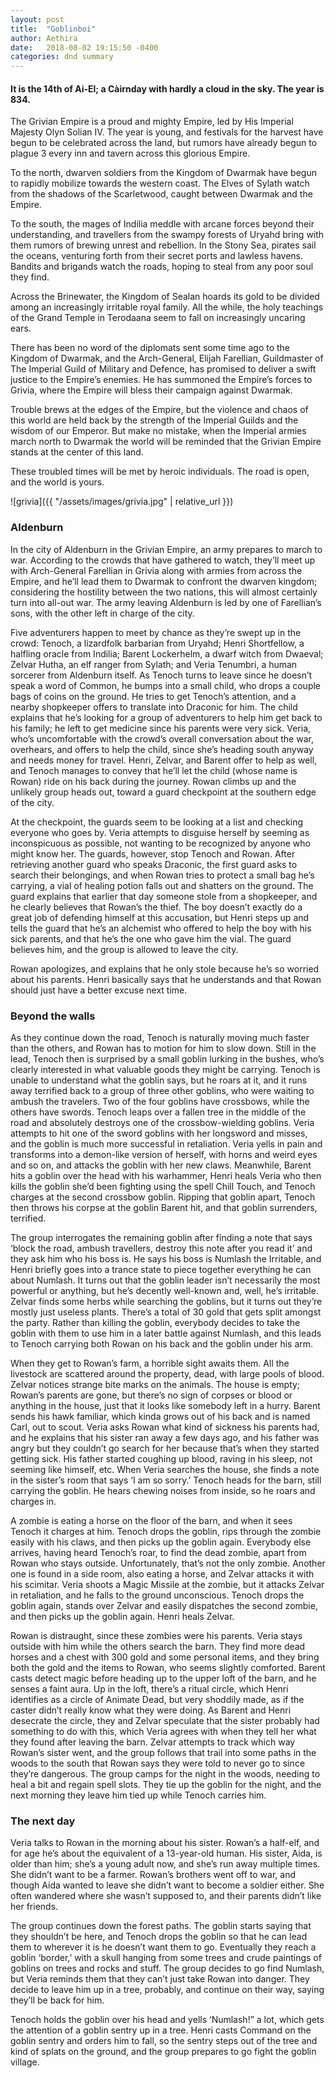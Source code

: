 ```yaml
---
layout: post
title:  "Goblinboi"
author: Aethira
date:   2018-08-02 19:15:50 -0400
categories: dnd summary
---
```


#### It is the 14th of Ai-El; a Càirnday with hardly a cloud in the sky. The year is 834.

The Grivian Empire is a proud and mighty Empire, led by His Imperial Majesty Olyn Solian IV. The year is young, 
and festivals for the harvest have begun to be celebrated across the land,  but rumors have already begun to 
plague 3 every inn and tavern across this glorious Empire.

To the north, dwarven soldiers from the Kingdom of Dwarmak have begun to rapidly mobilize towards the western 
coast. The Elves of Sylath watch from the shadows of the Scarletwood, caught between Dwarmak and the Empire.

To the south, the mages of Indilia meddle with arcane forces beyond their understanding, and travellers from the 
swampy forests of Uryahd bring with them rumors of brewing unrest and rebellion. In the Stony Sea, pirates sail 
the oceans, venturing forth from their secret ports and lawless havens. Bandits and brigands watch the roads, 
hoping to steal from any poor soul they find.

Across the Brinewater, the Kingdom of Sealan hoards its gold to be divided among an increasingly irritable royal 
family. All the while, the holy teachings of the Grand Temple in Terodaana seem to fall on increasingly uncaring 
ears.

There has been no word of the diplomats sent some time ago to the Kingdom of Dwarmak, and the Arch-General, 
Elijah Farellian, Guildmaster of The Imperial Guild of Military and Defence, has promised to deliver a swift 
justice to the Empire’s enemies. He has summoned the Empire’s forces to Grivia, where the Empire will bless 
their campaign against Dwarmak.

Trouble brews at the edges of the Empire, but the violence and chaos of this world are held back by the strength 
of the Imperial Guilds and the wisdom of our Emperor. But make no mistake, when the Imperial armies march north 
to Dwarmak the world will be reminded that the Grivian Empire stands at the center of this land.

These troubled times will be met by heroic individuals. The road is open, and the world is yours.

![grivia]({{ "/assets/images/grivia.jpg" | relative_url }})

### Aldenburn
In the city of Aldenburn in the Grivian Empire, an army prepares to march to war. According to the crowds that have 
gathered to watch, they’ll meet up with Arch-General Farellian in Grivia along with armies from across the Empire, and 
he’ll lead them to Dwarmak to confront the dwarven kingdom; considering the hostility between the two nations, this will 
almost certainly turn into all-out war. The army leaving Aldenburn is led by one of Farellian’s sons, with the other 
left in charge of the city.
 
Five adventurers happen to meet by chance as they’re swept up in the crowd: Tenoch, a lizardfolk barbarian from Uryahd; 
Henri Shortfellow, a halfling oracle from Indilia; Barent Lockerhelm, a dwarf witch from Dwaeval; Zelvar Hutha, an elf 
ranger from Sylath; and Veria Tenumbri, a human sorcerer from Aldenburn itself. As Tenoch turns to leave since he 
doesn’t speak a word of Common, he bumps into a small child, who drops a couple bags of coins on the ground. He tries to 
get Tenoch’s attention, and a nearby shopkeeper offers to translate into Draconic for him. The child explains that he’s 
looking for a group of adventurers to help him get back to his family; he left to get medicine since his parents were 
very sick. Veria, who’s uncomfortable with the crowd’s overall conversation about the war, overhears, and offers to help 
the child, since she’s heading south anyway and needs money for travel. Henri, Zelvar, and Barent offer to help as well, 
and Tenoch manages to convey that he’ll let the child (whose name is Rowan) ride on his back during the journey. Rowan 
climbs up and the unlikely group heads out, toward a guard checkpoint at the southern edge of the city. 

At the checkpoint, the guards seem to be looking at a list and checking everyone who goes by. Veria attempts to disguise 
herself by seeming as inconspicuous as possible, not wanting to be recognized by anyone who might know her. The guards, 
however, stop Tenoch and Rowan. After retrieving another guard who speaks Draconic, the first guard asks to search their 
belongings, and when Rowan tries to protect a small bag he’s carrying, a vial of healing potion falls out and shatters 
on the ground. The guard explains that earlier that day someone stole from a shopkeeper, and he clearly believes that 
Rowan’s the thief. The boy doesn’t exactly do a great job of defending himself at this accusation, but Henri steps up 
and tells the guard that he’s an alchemist who offered to help the boy with his sick parents, and that he’s the one who 
gave him the vial. The guard believes him, and the group is allowed to leave the city. 

Rowan apologizes, and explains that he only stole because he’s so worried about his parents. Henri basically says that 
he understands and that Rowan should just have a better excuse next time. 


### Beyond the walls
As they continue down the road, Tenoch is naturally moving much faster than the others, and Rowan has to motion for him 
to slow down. Still in the lead, Tenoch then is surprised by a small goblin lurking in the bushes, who’s clearly 
interested in what valuable goods they might be carrying. Tenoch is unable to understand what the goblin says, but he 
roars at it, and it runs away terrified back to a group of three other goblins, who were waiting to ambush the 
travelers. Two of the four goblins have crossbows, while the others have swords. Tenoch leaps over a fallen tree in the 
middle of the road and absolutely destroys one of the crossbow-wielding goblins. Veria attempts to hit one of the sword 
goblins with her longsword and misses, and the goblin is much more successful in retaliation. Veria yells in pain and 
transforms into a demon-like version of herself, with horns and weird eyes and so on, and attacks the goblin with her 
new claws. Meanwhile, Barent hits a goblin over the head with his warhammer, Henri heals Veria who then kills the goblin 
she’d been fighting using the spell Chill Touch, and Tenoch charges at the second crossbow goblin. Ripping that goblin 
apart, Tenoch then throws his corpse at the goblin Barent hit, and that goblin surrenders, terrified. 

The group interrogates the remaining goblin after finding a note that says ‘block the road, ambush travellers, destroy 
this note after you read it’ and they ask him who his boss is. He says his boss is Numlash the Irritable, and Henri 
briefly goes into a trance state to piece together everything he can about Numlash. It turns out that the goblin leader 
isn’t necessarily the most powerful or anything, but he’s decently well-known and, well, he’s irritable. Zelvar finds 
some herbs while searching the goblins, but it turns out they’re mostly just useless plants. There’s a total of 30 gold 
that gets split amongst the party. Rather than killing the goblin, everybody decides to take the goblin with them to use 
him in a later battle against Numlash, and this leads to Tenoch carrying both Rowan on his back and the goblin under his 
arm. 

When they get to Rowan’s farm, a horrible sight awaits them. All the livestock are scattered around the property, dead, 
with large pools of blood. Zelvar notices strange bite marks on the animals. The house is empty; Rowan’s parents are 
gone, but there’s no sign of corpses or blood or anything in the house, just that it looks like somebody left in a 
hurry. Barent sends his hawk familiar, which kinda grows out of his back and is named Carl, out to scout. Veria asks 
Rowan what kind of sickness his parents had, and he explains that his sister ran away a few days ago, and his father was 
angry but they couldn’t go search for her because that’s when they started getting sick. His father started coughing up 
blood, raving in his sleep, not seeming like himself, etc. When Veria searches the house, she finds a note in the 
sister’s room that says ‘I am so sorry.’ Tenoch heads for the barn, still carrying the goblin. He hears chewing noises 
from inside, so he roars and charges in. 

A zombie is eating a horse on the floor of the barn, and when it sees Tenoch it charges at him. Tenoch drops the goblin, 
rips through the zombie easily with his claws, and then picks up the goblin again. Everybody else arrives, having heard 
Tenoch’s roar, to find the dead zombie, apart from Rowan who stays outside. Unfortunately, that’s not the only zombie. 
Another one is found in a side room, also eating a horse, and Zelvar attacks it with his scimitar. Veria shoots a Magic 
Missile at the zombie, but it attacks Zelvar in retaliation, and he falls to the ground unconscious. Tenoch drops the 
goblin again, stands over Zelvar and easily dispatches the second zombie, and then picks up the goblin again. Henri 
heals Zelvar. 

Rowan is distraught, since these zombies were his parents. Veria stays outside with him while the others search the 
barn. They find more dead horses and a chest with 300 gold and some personal items, and they bring both the gold and the 
items to Rowan, who seems slightly comforted. Barent casts detect magic before heading up to the upper loft of the barn, 
and he senses a faint aura. Up in the loft, there’s a ritual circle, which Henri identifies as a circle of Animate Dead, 
but very shoddily made, as if the caster didn’t really know what they were doing. As Barent and Henri desecrate the 
circle, they and Zelvar speculate that the sister probably had something to do with this, which Veria agrees with when 
they tell her what they found after leaving the barn. Zelvar attempts to track which way Rowan’s sister went, and the 
group follows that trail into some paths in the woods to the south that Rowan says they were told to never go to since 
they’re dangerous. The group camps for the night in the woods, needing to heal a bit and regain spell slots. They tie up 
the goblin for the night, and the next morning they leave him tied up while Tenoch carries him.

### The next day
Veria talks to Rowan in the morning about his sister. Rowan’s a half-elf, and for age he’s about the equivalent of a 
13-year-old human. His sister, Aida, is older than him; she’s a young adult now, and she’s run away multiple times. 
She didn’t want to be a farmer. Rowan’s brothers went off to war, and though Aida wanted to leave she didn’t want to 
become a soldier either. She often wandered where she wasn’t supposed to, and their parents didn’t like her friends.

The group continues down the forest paths. The goblin starts saying that they shouldn’t be here, and Tenoch drops the 
goblin so that he can lead them to wherever it is he doesn’t want them to go. Eventually they reach a goblin ‘border,’ 
with a skull hanging from some trees and crude paintings of goblins on trees and rocks and stuff. The group decides to 
go find Numlash, but Veria reminds them that they can’t just take Rowan into danger. They decide to leave him up in a 
tree, probably, and continue on their way, saying they’ll be back for him.

Tenoch holds the goblin over his head and yells ‘Numlash!” a lot, which gets the attention of a goblin sentry up in a 
tree. Henri casts Command on the goblin sentry and orders him to fall, so the sentry steps out of the tree and kind of 
splats on the ground, and the group prepares to go fight the goblin village. 
